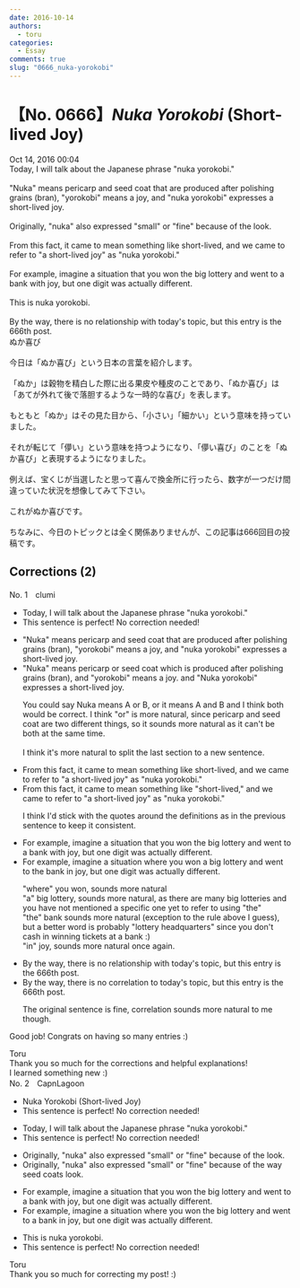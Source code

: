 ```yaml
---
date: 2016-10-14
authors:
  - toru
categories:
  - Essay
comments: true
slug: "0666_nuka-yorokobi"
---
```


# 【No. 0666】<strong><em>Nuka Yorokobi</em></strong> (Short-lived Joy)
<div class="date">Oct 14, 2016 00:04</div>
<div id="post"><div id="body_show_ori">
Today, I will talk about the Japanese phrase "nuka yorokobi."<br/><br/>"Nuka" means pericarp and seed coat that are produced after polishing grains (bran), "yorokobi" means a joy, and "nuka yorokobi" expresses a short-lived joy.<br/><br/>Originally, "nuka" also expressed "small" or "fine" because of the look.<br/><br/>From this fact, it came to mean something like short-lived, and we came to refer to "a short-lived joy" as "nuka yorokobi."<br/><br/>For example, imagine a situation that you won the big lottery and went to a bank with joy, but one digit was actually different.<br/><br/>This is nuka yorokobi.<br/><br/>By the way, there is no relationship with today's topic, but this entry is the 666th post.
</div></div>

<!-- more -->

<div id="post_ja"><div id="body_show_mo">
ぬか喜び<br/><br/>今日は「ぬか喜び」という日本の言葉を紹介します。<br/><br/>「ぬか」は穀物を精白した際に出る果皮や種皮のことであり、「ぬか喜び」は「あてが外れて後で落胆するような一時的な喜び」を表します。<br/><br/>もともと「ぬか」はその見た目から、「小さい」「細かい」という意味を持っていました。<br/><br/>それが転じて「儚い」という意味を持つようになり、「儚い喜び」のことを「ぬか喜び」と表現するようになりました。<br/><br/>例えば、宝くじが当選したと思って喜んで換金所に行ったら、数字が一つだけ間違っていた状況を想像してみて下さい。<br/><br/>これがぬか喜びです。<br/><br/>ちなみに、今日のトピックとは全く関係ありませんが、この記事は666回目の投稿です。
</div></div>

## Corrections (2)
<div id="block"><div class="first_name"> No. 1　<span class="just_name">clumi</span></div><div id="block2">
<ul class="correction_field">
<li class="incorrect">Today, I will talk about the Japanese phrase "nuka yorokobi."</li>
<li class="corrected perfect">This sentence is perfect! No correction needed!</li>
</ul>
<ul class="correction_field">
<li class="incorrect">"Nuka" means pericarp and seed coat that are produced after polishing grains (bran), "yorokobi" means a joy, and "nuka yorokobi" expresses a short-lived joy.</li>
<li class="corrected correct">
"Nuka" means pericarp <span class="f_red">or</span> seed coat <span class="f_red">which</span> <span class="f_red">is</span> produced after polishing grains (bran), and "yorokobi" means <span class="sline"><span class="f_red">a</span></span> joy. <span class="sline">and</span> "<span class="f_blue">N</span>uka yorokobi" expresses a short-lived joy.
<p class="correction_comment">You could say Nuka means A or B, or it means A and B and I think both would be correct.  I think "or" is more natural, since pericarp and seed coat are two different things, so it sounds more natural as it can't be both at the same time.  <br/><br/>I think it's more natural to split the last section to a new sentence.</p>
</li>
</ul>
<ul class="correction_field">
<li class="incorrect">From this fact, it came to mean something like short-lived, and we came to refer to "a short-lived joy" as "nuka yorokobi."</li>
<li class="corrected correct">
From this fact, it came to mean something like "short-lived," and we came to refer to "a short-lived joy" as "nuka yorokobi."
<p class="correction_comment">I think I'd stick with the quotes around the definitions as in the previous sentence to keep it consistent.</p>
</li>
</ul>
<ul class="correction_field">
<li class="incorrect">For example, imagine a situation that you won the big lottery and went to a bank with joy, but one digit was actually different.</li>
<li class="corrected correct">
For example, imagine a situation <span class="f_red">where</span> you won <span class="f_red">a</span> big lottery and went to <span class="f_red">the</span> bank <span class="f_red">in</span> joy, but one digit was actually different.
<p class="correction_comment">"where" you won, sounds more natural<br/>"a" big lottery, sounds more natural, as there are many big lotteries and you have not mentioned a specific one yet to refer to using "the"<br/>"the" bank sounds more natural (exception to the rule above I guess), but a better word is probably "lottery headquarters" since you don't cash in winning tickets at a bank :)<br/>"in" joy, sounds more natural once again.</p>
</li>
</ul>
<ul class="correction_field">
<li class="incorrect">By the way, there is no relationship with today's topic, but this entry is the 666th post.</li>
<li class="corrected correct">
By the way, there is no <span class="f_red">correlation to</span> today's topic, but this entry is the 666th post.
<p class="correction_comment">The original sentence is fine, correlation sounds more natural to me though.</p>
</li>
</ul>
<p class="comment_small">
 Good job!  Congrats on having so many entries :)
</p>

</div><div class="name"><span class="just_name">Toru</span><br>
Thank you so much for the corrections and helpful explanations!<br/>I learned something new :)
</div>
</div>
<div id="block"><div class="first_name"> No. 2　<span class="just_name">CapnLagoon</span></div><div id="block2">
<ul class="correction_field">
<li class="incorrect">Nuka Yorokobi (Short-lived Joy)</li>
<li class="corrected perfect">This sentence is perfect! No correction needed!</li>
</ul>
<ul class="correction_field">
<li class="incorrect">Today, I will talk about the Japanese phrase "nuka yorokobi."</li>
<li class="corrected perfect">This sentence is perfect! No correction needed!</li>
</ul>
<ul class="correction_field">
<li class="incorrect">Originally, "nuka" also expressed "small" or "fine" because of the look.</li>
<li class="corrected correct">
Originally, "nuka" also expressed "small" or "fine" because of the <span class="f_red">way seed coats look</span>.
</li>
</ul>
<ul class="correction_field">
<li class="incorrect">For example, imagine a situation that you won the big lottery and went to a bank with joy, but one digit was actually different.</li>
<li class="corrected correct">
For example, imagine a situation <span class="f_red">where you</span> won the <span class="sline">big</span> lottery and went to a bank <span class="f_red">in </span>joy, but one digit was actually different.
</li>
</ul>
<ul class="correction_field">
<li class="incorrect">This is nuka yorokobi.</li>
<li class="corrected perfect">This sentence is perfect! No correction needed!</li>
</ul>
</div><div class="name"><span class="just_name">Toru</span><br>
Thank you so much for correcting my post! :)
</div>
</div>
